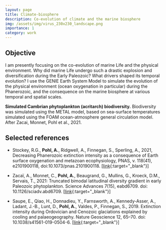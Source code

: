 ```yaml
---
layout: page
title: Climate-biosphere
description: Co-evolution of climate and the marine biosphere
img: /assets/img/virus_230x230_landscape.png
importance: 1
category: work
---
```


<h2>Objective</h2>

I am presently focusing on the co-evolution of marine Life and the physical environment. Why did marine Life undergo such a drastic explosion and diversification during the Early Paleozoic? What drivers shaped its temporal evolution? I use the GENIE Earth System Model to simulate the evolution of the physical environment (ocean oxygenation in particular) during the Phanerozoic, and the consequence on the marine biosphere at various temporal and spatial scales.

<div class="row">
    <div class="col-sm mt-3 mt-md-0">
        <img class="img-fluid rounded z-depth-1" src="{{ '/assets/img/img_project_climate_biosphere.png' | relative_url }}" alt="" title="Climate-biosphere illustration"/>
    </div>
</div>
<div class="caption">
    <b>Simulated Cambrian phytoplankton (acritarch) biodiversity.</b> Biodiversity was simulated using the METAL model, based on sea-surface temperatures simulated using the FOAM ocean-atmosphere general circulation model. After Zacai, Monnet, Pohl et al., 2021.
</div>

<h2>Selected references</h2>

- Stockey, R.G., __Pohl, A.__, Ridgwell, A., Finnegan, S., Sperling, A., 2021, Decreasing Phanerozoic extinction intensity as a consequence of Earth surface oxygenation and metazoan ecophysiology, PNAS, v. 118(41), e2101900118, doi:10.1073/pnas.2101900118. [[link](https://www.pnas.org/content/118/41/e2101900118){:target="_blank"}]

- Zacaï, A., Monnet, C.,  __Pohl, A.__, Beaugrand, G., Mullins, G., Kroeck, D.M., Servais, T., 2021: Truncated bimodal latitudinal diversity gradient in early Paleozoic phytoplankton. Science Advances 7(15), eabd6709. doi: 10.1126/sciadv.abd6709. [[link](https://advances.sciencemag.org/content/7/15/eabd6709){:target="_blank"}]

- Saupe, E., Qiao, H., Donnadieu, Y., Farnsworth, A., Kennedy-Asser, A., Ladant, J.-B., Lunt, D., __Pohl, A.__, Valdes, P., Finnegan, S., 2019. Extinction intensity during Ordovician and Cenozoic glaciations explained by cooling and palaeogeography. Nature Geoscience 12, 65–70. doi: 10.1038/s41561-019-0504-6. [[link](https://www.nature.com/articles/s41561-019-0504-6){:target="_blank"}]
